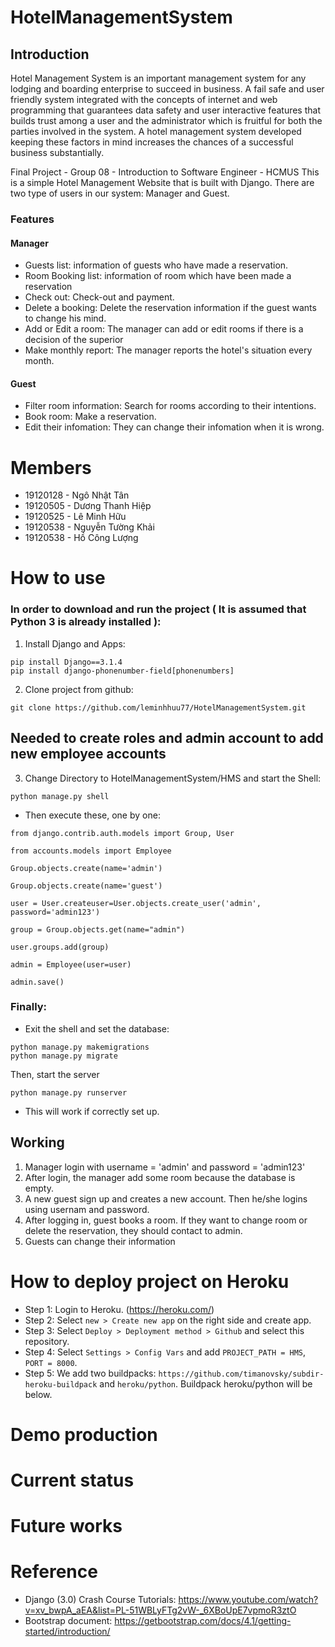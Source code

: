 # HotelManagementSystem
## Introduction
Hotel Management System is an important management system for any lodging and boarding enterprise to succeed in business.  A fail safe and user friendly system integrated with the concepts of internet and web programming that guarantees data safety and user interactive features that builds trust among a user and the administrator which is fruitful for both the parties involved in the system. A hotel management system developed keeping these factors in mind increases the chances of a successful business substantially.

Final Project - Group 08 - Introduction to Software Engineer - HCMUS
This is a simple Hotel Management Website that is built with Django.
There are two type of users in our system: Manager and Guest.
### Features
#### Manager
 - Guests list: information of guests who have made a reservation.
 - Room Booking list: information of room which have been made a reservation
 - Check out: Check-out and payment.
 - Delete a booking: Delete the reservation information if the guest wants to change his mind.
 - Add or Edit a room: The manager can add or edit rooms if there is a decision of the superior
 - Make monthly report: The manager reports the hotel's situation every month.
#### Guest
- Filter room information: Search for rooms according to their intentions.
- Book room: Make a reservation.
- Edit their infomation: They can change their infomation when it is wrong.
# Members
* 19120128 - Ngô Nhật Tân
* 19120505 - Dương Thanh Hiệp
* 19120525 - Lê Minh Hữu
* 19120538 - Nguyễn Tường Khải
* 19120538 - Hồ Công Lượng

# How to use
### In order to download and run the project ( It is assumed that Python 3 is already installed ):
1. Install Django and Apps:
```shell
pip install Django==3.1.4
pip install django-phonenumber-field[phonenumbers]
```
2. Clone project from github:
```shell
git clone https://github.com/leminhhuu77/HotelManagementSystem.git
```
## Needed to create roles and admin account to add new employee accounts
3. Change Directory to HotelManagementSystem/HMS and start the Shell:
```shell
python manage.py shell
```
* Then execute these, one by one:
```shell
from django.contrib.auth.models import Group, User
```

```shell
from accounts.models import Employee
```

```shell
Group.objects.create(name='admin')
```

```shell
Group.objects.create(name='guest')
```

```shell
user = User.createuser=User.objects.create_user('admin', password='admin123')
```

```shell
group = Group.objects.get(name="admin")
```

```shell
user.groups.add(group)
```
```shell
admin = Employee(user=user)
```
```shell
admin.save()
```

### Finally:
* Exit the shell and set the database: 
```shell
python manage.py makemigrations
python manage.py migrate
```
Then, start the server
```shell
python manage.py runserver
```
* This will work if correctly set up.
## Working
1. Manager login with username = 'admin' and password = 'admin123'
2. After login, the manager add some room because the database is empty.
3. A new guest sign up and creates a new account. Then he/she logins using usernam and password.
4. After logging in, guest books a room. If they want to change room or delete the reservation, they should contact to admin.
5. Guests can change their information 
# How to deploy project on Heroku
* Step 1: Login to Heroku. (https://heroku.com/)
* Step 2: Select `new > Create new app` on the right side and create app.
* Step 3: Select `Deploy > Deployment method > Github` and select this repository.
* Step 4: Select `Settings > Config Vars` and add `PROJECT_PATH = HMS`, `PORT = 8000`.
* Step 5: We add two buildpacks:
	`https://github.com/timanovsky/subdir-heroku-buildpack` and `heroku/python`. Buildpack heroku/python will be below.
# Demo production

# Current status
# Future works

# Reference
* Django (3.0) Crash Course Tutorials: https://www.youtube.com/watch?v=xv_bwpA_aEA&list=PL-51WBLyFTg2vW-_6XBoUpE7vpmoR3ztO
* Bootstrap document: https://getbootstrap.com/docs/4.1/getting-started/introduction/
